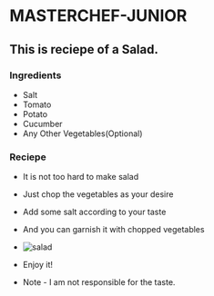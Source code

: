 # MASTERCHEF-JUNIOR
## This is reciepe of a Salad.
### Ingredients
- Salt
- Tomato
- Potato
- Cucumber
- Any Other Vegetables(Optional)
### Reciepe
- It is not too hard to make salad
- Just chop the vegetables as your desire
- Add some salt according to your taste
- And you can garnish it with chopped vegetables
- <img src="https://tse3.mm.bing.net/th?id=OIP.hrxoic4Mcw_av6TCndVVDAHaJ3&pid=Api&P=0&w=300&h=300" alt="salad">
- Enjoy it!

- Note - I am not responsible for the taste.

